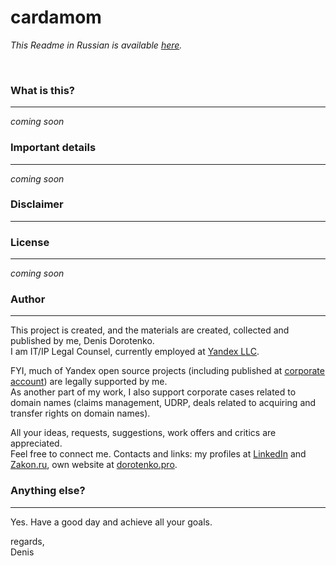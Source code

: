 # cardamom

*This Readme in Russian is available [here](/cardamom/README-RU.md).*

<br>

### What is this?
-------------

*coming soon*


### Important details
-------------

*coming soon*


### Disclaimer
-------------

### License
-------------

*coming soon*

### Author
-------------
This project is created, and the materials are created, collected and published by me, Denis Dorotenko.<br/>
I am IT/IP Legal Counsel, currently employed at [Yandex LLC](https://yandex.com/company/). <br/>

FYI, much of Yandex open source projects (including published at [corporate account](https://github.com/yandex)) are legally supported by me.<br/>
As another part of my work, I also support corporate cases related to domain names (claims management, UDRP, deals related to acquiring and transfer rights on domain names).

All your ideas, requests, suggestions, work offers and critics are appreciated.<br/> 
Feel free to connect me. Contacts and links: my profiles at [LinkedIn](http://linkedin.com/in/dorotenko/en) and [Zakon.ru](http://zakon.ru/dorotenko), own website at [dorotenko.pro](http://dorotenko.pro/english).

### Anything else?
-------------

Yes. Have a good day and achieve all your goals.

regards,<br/>
Denis
